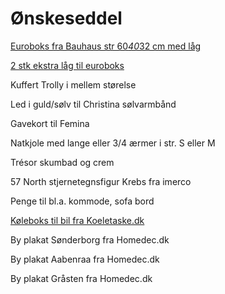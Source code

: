 # Ønskeseddel

[Euroboks fra Bauhaus str 60*40*32 cm med låg](https://www.bauhaus.dk/gamma-wopla-euro-opbevaringskasse-60l)

[2 stk ekstra låg til euroboks](https://www.bauhaus.dk/gamma-wopla-laag-topbevaringskasse-eurokasse-60x40cm-inkl-klips)

Kuffert Trolly i mellem størelse

Led i guld/sølv til Christina sølvarmbånd

Gavekort til Femina

Natkjole med lange eller 3/4 ærmer i str. S eller M

Trésor skumbad og crem

57 North stjernetegnsfigur Krebs fra imerco

Penge til bl.a. kommode,  sofa bord

[Køleboks til bil fra Koeletaske.dk](https://www.koeletaske.dk/soeg/590171)

By plakat Sønderborg fra Homedec.dk

By plakat Aabenraa fra Homedec.dk

By plakat Gråsten fra Homedec.dk
